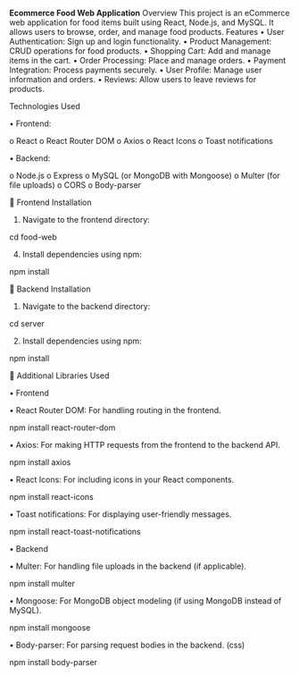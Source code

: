 <strong>Ecommerce Food Web Application</strong>
Overview
This project is an eCommerce web application for food items built using React, Node.js, and MySQL. It allows users to browse, order, and manage food products.
Features
•	User Authentication: Sign up and login functionality.
•	Product Management: CRUD operations for food products.
•	Shopping Cart: Add and manage items in the cart.
•	Order Processing: Place and manage orders.
•	Payment Integration: Process payments securely.
•	User Profile: Manage user information and orders.
•	Reviews: Allow users to leave reviews for products.

Technologies Used

•	Frontend:

o	React
o	React Router DOM
o	Axios
o	React Icons
o	Toast notifications

•	Backend:

o	Node.js
o	Express
o	MySQL (or MongoDB with Mongoose)
o	Multer (for file uploads)
o	CORS
o	Body-parser

	Frontend Installation

1.	Navigate to the frontend directory:
   
  cd food-web

4.	Install dependencies using npm:

   npm install
   
	Backend Installation

1.	Navigate to the backend directory:

  cd server
  
2.	Install dependencies using npm:
   
npm install

	Additional Libraries Used

•	Frontend

•	React Router DOM: For handling routing in the frontend.

npm install react-router-dom

•	Axios: For making HTTP requests from the frontend to the backend API.

npm install axios

•	React Icons: For including icons in your React components.

npm install react-icons

•	Toast notifications: For displaying user-friendly messages.

npm install react-toast-notifications

•	Backend

•	Multer: For handling file uploads in the backend (if applicable).

npm install multer

•	Mongoose: For MongoDB object modeling (if using MongoDB instead of MySQL).

npm install mongoose

•	Body-parser: For parsing request bodies in the backend.
(css)

npm install body-parser

